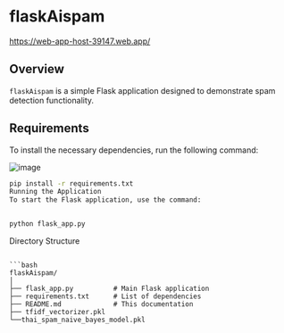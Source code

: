 # flaskAispam
https://web-app-host-39147.web.app/
## Overview
`flaskAispam` is a simple Flask application designed to demonstrate spam detection functionality.

## Requirements
To install the necessary dependencies, run the following command:

![image](https://github.com/user-attachments/assets/3baed59b-190e-4931-a540-ce2cfa54f40c)

```bash
pip install -r requirements.txt
Running the Application
To start the Flask application, use the command:
```
```bash

python flask_app.py
```
Directory Structure

```

```bash
flaskAispam/
│
├── flask_app.py          # Main Flask application
├── requirements.txt      # List of dependencies
├── README.md             # This documentation
├── tfidf_vectorizer.pkl
└──thai_spam_naive_bayes_model.pkl 
```
